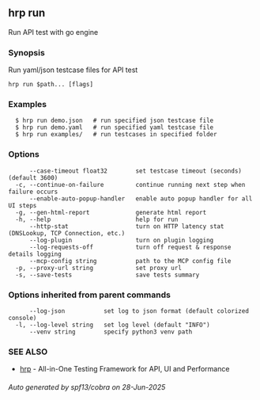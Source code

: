 ## hrp run

Run API test with go engine

### Synopsis

Run yaml/json testcase files for API test

```
hrp run $path... [flags]
```

### Examples

```
  $ hrp run demo.json	# run specified json testcase file
  $ hrp run demo.yaml	# run specified yaml testcase file
  $ hrp run examples/	# run testcases in specified folder
```

### Options

```
      --case-timeout float32        set testcase timeout (seconds) (default 3600)
  -c, --continue-on-failure         continue running next step when failure occurs
      --enable-auto-popup-handler   enable auto popup handler for all UI steps
  -g, --gen-html-report             generate html report
  -h, --help                        help for run
      --http-stat                   turn on HTTP latency stat (DNSLookup, TCP Connection, etc.)
      --log-plugin                  turn on plugin logging
      --log-requests-off            turn off request & response details logging
      --mcp-config string           path to the MCP config file
  -p, --proxy-url string            set proxy url
  -s, --save-tests                  save tests summary
```

### Options inherited from parent commands

```
      --log-json           set log to json format (default colorized console)
  -l, --log-level string   set log level (default "INFO")
      --venv string        specify python3 venv path
```

### SEE ALSO

* [hrp](hrp.md)	 - All-in-One Testing Framework for API, UI and Performance

###### Auto generated by spf13/cobra on 28-Jun-2025
